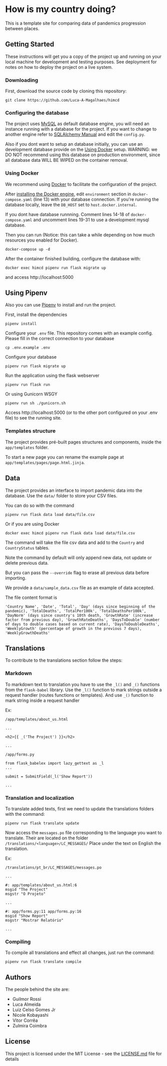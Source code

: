 # How is my country doing?

This is a template site for comparing data of pandemics progression between places.

## Getting Started

These instructions will get you a copy of the project up and running on your local machine for development and testing purposes. See deployment for notes on how to deploy the project on a live system.

### Downloading

First, download the source code by cloning this repository:

```
git clone https://github.com/Luca-A-Magalhaes/himcd
```

### Configuring the database

The project uses [MySQL](https://www.mysql.com/downloads/) as default database engine, you will need an instance running with a database for the project. If you want to change to another engine refer to [SQLAlchemy Manual](https://docs.sqlalchemy.org/en/14/core/engines.html) and edit the `config.py`.

Also if you dont want to setup an database initially, you can use an development database provide on the [Using Docker](#using-docker) setup. WARNING: we DO NOT recommend using this database on production environment, since all database data WILL BE WIPED on the container removal.


### Using Docker

We recommend using [Docker](https://www.docker.com/) to facilitate the configuration of the project.

After [installing the Docker engine](https://www.docker.com/get-started), edit `environment` section in `docker-compose.yaml` (line 13) with your database connection. If you're running the database locally, leave the `DB_HOST` set to `host.docker.internal`.

If you dont have database runnning. Comment lines 14-18 of `docker-compose.yaml` and uncomment lines 19-31 to use a development mysql database.

Then you can run (Notice: this can take a while depending on how much resources you enabled for Docker).

```
docker-compose up -d
```

After the container finished building, configure the database with:

```
docker exec himcd pipenv run flask migrate up
```

and access http://localhost:5000



## Using Pipenv

Also you can use [Pipenv](https://github.com/pypa/pipenv) to install and run the project.

First, install the dependencies

```
pipenv install
```

Configure your `.env` file. This repository comes with an example config. Please fill in the correct connection to your database

```
cp .env.example .env
```

Configure your database
```
pipenv run flask migrate up
```

Run the application using the flask webserver

```
pipenv run flask run
```

Or using Gunicorn WSGY

```
pipenv run sh ./gunicorn.sh
```

Access http://localhost:5000 (or to the other port configured on your .env file) to see the running site.

### Templates structure

The project provides pré-built pages structures and components, inside the `app/templates` folder.

To start a new page you can rename the example page at `app/templates/pages/page.html.jinja`.

## Data

The project provides an interface to import pandemic data into the database. Use the `data/` folder to store your CSV files.

You can do so with the command

```
pipenv run flask data load data/file.csv
```

Or if you are using Docker

```
docker exec himcd pipenv run flask data load data/file.csv
```

The command will take the file csv data and add to the `Country` and `CountryStatus` tables.

Note the command by default will only append new data, not update or delete previous data.

But you can pass the `--override` flag to erase all previous data before importing.

We provide a `data/sample_data.csv` file as an example of data accepted.

The file content format is

```
'Country Name', 'Date', 'Total', 'Day' (days since beginning of the pandemic), 'TotalDeaths', 'TotalPer100k', 'TotalDeathsPer100k', 'DayNorm' (days since country's 10th death, 'GrowthRate' (increase factor from previous day), 'GrowthRateDeaths', 'DaysToDouble' (number of days to double cases based on current rate), 'DaysToDoubleDeaths', 'WeeklyGrowth' (percentage of growth in the previous 7 days), 'WeeklyGrowthDeaths'
```

## Translations

To contribute to the translations section follow the steps:

### Markdown

To markdown text to translation you have to use the `_l()` and `_()` functions from the `flask-babel` library. Use the `_l()` function to mark strings outside a request handler (routes functions or templates). And use `_()` function to mark string inside a request handler

Ex:

`/app/templates/about_us.html`
```
...

<h2>{{ _('The Project') }}</h2>

...
```

`/app/forms.py`
```
from flask_babelex import lazy_gettext as _l
...

submit = SubmitField(_l('Show Report'))

...
```

### Translation and localization

To translate added texts, first we need to update the translations folders with the command:


```
pipenv run flask translate update
```

Now access the `messages.po` file corresponding to the language you want to translate. Their are located on the folder `/translations/<language>/LC_MESSAGES/`
Place under the text on English the translation.

Ex:

`/translations/pt_br/LC_MESSAGES/messages.po`

```
...

#: app/templates/about_us.html:6
msgid "The Project"
msgstr "O Projeto"

...

#: app/forms.py:11 app/forms.py:16
msgid "Show Report"
msgstr "Mostrar Relatório"

...
```

### Compiling

To compile all translations and effect all changes, just run the command:

```
pipenv run flask translate compile
```

## Authors

The people behind the site are:

- Guilmor Rossi
- Luca Almeida
- Luiz Celso Gomes Jr
- Nicole Kobayashi
- Vitor Corrêa
- Zulmira Coimbra

## License

This project is licensed under the MIT License - see the [LICENSE.md](LICENSE.md) file for details
